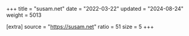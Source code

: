 +++
title = "susam.net"
date = "2022-03-22"
updated = "2024-08-24"
weight = 5013

[extra]
source = "https://susam.net"
ratio = 51
size = 5
+++
